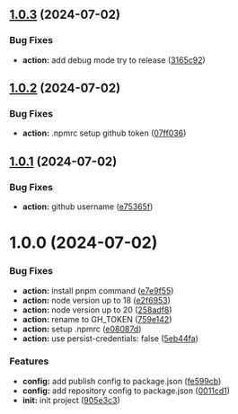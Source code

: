 ## [1.0.3](https://github.com/YingfeiDai/test-for-auto-release/compare/v1.0.2...v1.0.3) (2024-07-02)


### Bug Fixes

* **action:** add debug mode try to release ([3165c92](https://github.com/YingfeiDai/test-for-auto-release/commit/3165c92a35b357ef645e157b5c8b41fc302f510e))

## [1.0.2](https://github.com/YingfeiDai/test-for-auto-release/compare/v1.0.1...v1.0.2) (2024-07-02)


### Bug Fixes

* **action:** .npmrc setup github token ([07ff036](https://github.com/YingfeiDai/test-for-auto-release/commit/07ff036bf6fa469a91c4d6eb15ffe5c1d49ae0d0))

## [1.0.1](https://github.com/YingfeiDai/test-for-auto-release/compare/v1.0.0...v1.0.1) (2024-07-02)


### Bug Fixes

* **action:** github username ([e75365f](https://github.com/YingfeiDai/test-for-auto-release/commit/e75365f65b7ad2047faf31ce06f735a26f8cd684))

# 1.0.0 (2024-07-02)


### Bug Fixes

* **action:** install pnpm command ([e7e9f55](https://github.com/YingfeiDai/test-for-auto-release/commit/e7e9f559f7fb1832baef410e18092ef9793107bd))
* **action:** node version up to 18 ([e2f6953](https://github.com/YingfeiDai/test-for-auto-release/commit/e2f695340e7dc3879713bfb696c69f43b1ffe60d))
* **action:** node version up to 20 ([258adf8](https://github.com/YingfeiDai/test-for-auto-release/commit/258adf841938d2bb8c767b5cc63e45a679d3c61e))
* **action:** rename to GH_TOKEN ([759e142](https://github.com/YingfeiDai/test-for-auto-release/commit/759e142881da7e4a429be7cfd4c46b8716a8bb22))
* **action:** setup .npmrc ([e08087d](https://github.com/YingfeiDai/test-for-auto-release/commit/e08087de496ded6bd1da077ba26254092b9218f4))
* **action:** use persist-credentials: false ([5eb44fa](https://github.com/YingfeiDai/test-for-auto-release/commit/5eb44fade4e9a76ce0fcd49f52729eff4920c10d))


### Features

* **config:** add publish config to package.json ([fe599cb](https://github.com/YingfeiDai/test-for-auto-release/commit/fe599cbe6c76605c3640f2cd6b16ccbdefc726d2))
* **config:** add repository config to package.json ([0011cd1](https://github.com/YingfeiDai/test-for-auto-release/commit/0011cd13359b51305249fe2fe480f296210a6676))
* **init:** init project ([905e3c3](https://github.com/YingfeiDai/test-for-auto-release/commit/905e3c36273c51f5bcebc8957ed06eef6aa9cf79))
